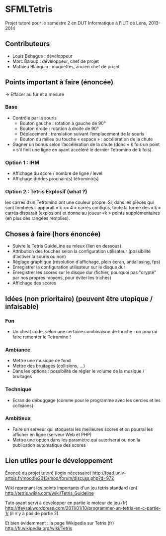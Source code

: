 SFMLTetris
==========

Projet tutoré pour le semestre 2 en DUT Informatique à l'IUT de Lens, 2013-2014


Contributeurs
------------

- Louis Behague : développeur
- Marc Baloup : développeur, chef de projet
- Mathieu Blanquin : maquettes, ancien chef de projet



Points important à faire (énoncée)
----------------------------------
-> Effacer au fur et à mesure

### Base
- Contrôle par la souris
    - Bouton gauche : rotation à gauche de 90°
    - Bouton droite : rotation à droite de 90°
    - Déplacement : translation suivant l’emplacement de la souris
    - Bouton du milieu ou touche « espace » : accélération de la chute
- Gagner un bonus selon l’accélération de la chute (donc « k fois un point » s’il finit une ligne en ayant accéléré le dernier Tetromino de k fois).

### Option 1 : IHM
- Affichage du score / nombre de ligne / level
- Affichage du/des prochain(s) tétromino(s)

### Option 2 : Tetris Explosif (what ?)
les carrés d’un Tetromino ont une couleur propre. Si, dans les pièces qui sont tombées il apparait « k >= 4 » carrés contigüs, toute la forme des « k » carrés disparait (explosion) et donne au joueur «k » points supplémentaires (en plus des rangées remplies).



Choses à faire (hors énoncée)
--------------

- Suivre le Tetris GuideLine au mieux (lien en dessous)
- Attribution des touches selon la configuration utilisateur (possibilité d'activer la souris ou non)
- Réglage graphique (résolution d'affichage, plein écran, antialiasing, fps)
- Enregistrer la configuration utilisateur sur le disque dur
- Enregistrer les scores sur le disque dur (fichier, pourquoi pas "crypté" par nos propres moyens, pour éviter les triches)
- Affichage des scores 



Idées (non prioritaire) (peuvent être utopique / infaisable)
---------------------

### Fun
- Un cheat code, selon une certaine combinaison de touche : on pourrai faire remonter le Tetromino !

### Ambiance
- Mettre une musique de fond
- Mettre des bruitages (collisions, ...)
- Dans les options : possibilité de régler le volume de la musique / bruitages

### Technique
- Ecran de débuggage (comme pour le programme avec les cercles et les collisions)

### Ambitieux
- Faire un serveur qui stoquerai les meilleures scores et on pourrai les afficher en ligne (serveur Web et PHP)
- Mettre une option dans les paramètre qui autoriserai ou non la publication automatique des scores



Lien utiles pour le développement
-----------------------------

Énoncé du projet tutoré (login nécessaire)
http://foad.univ-artois.fr/moodle2013/mod/forum/discuss.php?d=972

Wiki reprenant les points importants d'un jeu tetris standard (en)
http://tetris.wikia.com/wiki/Tetris_Guideline

Tuto ayant servi à développer en partie le moteur de jeu (fr)
http://tfeysal.wordpress.com/2011/01/10/programmer-un-tetris-en-c-partie-1/
(il n'y a pas de partie 2)

Et bien évidemment : la page Wikipedia sur Tetris (fr)
http://fr.wikipedia.org/wiki/Tetris
